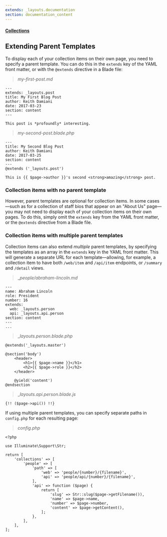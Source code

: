 ```yaml
---
extends: _layouts.documentation
section: documentation_content
---
```


#### [Collections](/docs/collections)
## Extending Parent Templates

To display each of your collection items on their own page, you need to specify a parent template. You can do this in the `extends` key of the YAML front matter, or with the `@extends` directive in a Blade file:

> _my-first-post.md_

```
---
extends: _layouts.post
title: My First Blog Post
author: Keith Damiani
date: 2017-03-23
section: content
---

This post is *profoundly* interesting.
```

> _my-second-post.blade.php_

```
---
title: My Second Blog Post
author: Keith Damiani
date: 2017-03-25
section: content
---
@extends ('_layouts.post')

This is {{ $page->author }}'s second <strong>amazing</strong> post.
```

### Collection items with no parent template

However, parent templates are optional for collection items. In some cases—such as for a collection of staff bios that appear on an "About Us" page—you may not need to display each of your collection items on their own pages. To do this, simply omit the `extends` key from the YAML front matter, or the `@extends` directive from a Blade file.


### Collection items with multiple parent templates

Collection items can also extend _multiple_ parent templates, by specifying the templates as an array in the `extends` key in the YAML front matter. This will generate a separate URL for each template—allowing, for example, a collection item to have both `/web/item` and `/api/item` endpoints, or `/summary` and `/detail` views.

> __people/abraham-lincoln.md_

```
---
name: Abraham Lincoln
role: President
number: 16
extends:
  web: _layouts.person
  api: _layouts.api.person
section: content
---
...
```

> __layouts.person.blade.php_

```
@extends('_layouts.master')

@section('body')
    <header>
        <h1>{{ $page->name }}</h1>
        <h2>{{ $page->role }}</h2>
    </header>

    @yield('content')
@endsection
```

> __layouts.api.person.blade.js_

```
{!! ($page->api()) !!}
```


If using multiple parent templates, you can specify separate paths in `config.php` for each resulting page:

> _config.php_

```
<?php

use Illuminate\Support\Str;

return [
    'collections' => [
        'people' => [
            'path' => [
                'web' => 'people/{number}/{filename}',
                'api' => 'people/api/{number}/{filename}',
            ],
            'api' => function ($page) {
                return [
                    'slug' => Str::slug($page->getFilename()),
                    'name' => $page->name,
                    'number' => $page->number,
                    'content' => $page->getContent(),
                ];
            },
        ],
    ],
];
```
